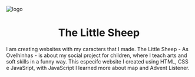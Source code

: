  ![logo](https://user-images.githubusercontent.com/104739434/213946273-a7b8a4dc-2c5e-4bf6-a46a-9ce537e2210e.png)
<h1 align="center"> The Little Sheep </h1>
I am creating websites with my caracters that I made. The Little Sheep - As Ovelhinhas -  is about my social project for children, where I teach arts and soft skills in a funny way. 
This especifc website I created using HTML, CSS e JavaSript, with JavaScript I learned more about map and Advent Listener.
